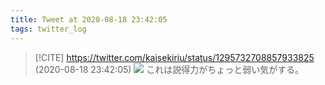 ```yaml
---
title: Tweet at 2020-08-18 23:42:05
tags: twitter_log
---
```


> [!CITE] https://twitter.com/kaisekiriu/status/1295732708857933825 (2020-08-18 23:42:05)
> ![](https://twitter.com/kaisekiriu/status/1295732708857933825)
> これは説得力がちょっと弱い気がする。
